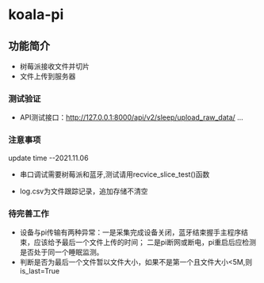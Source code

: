 # koala-pi

## 功能简介
- 树莓派接收文件并切片
- 文件上传到服务器

### 测试验证
- API测试接口：http://127.0.0.1:8000/api/v2/sleep/upload_raw_data/
...

### 注意事项
update time --2021.11.06
- 串口调试需要树莓派和蓝牙,测试请用recvice_slice_test()函数

- log.csv为文件跟踪记录，追加存储不清空


### 待完善工作
- 设备与pi传输有两种异常：一是采集完成设备关闭，蓝牙结束握手主程序结束，应该给予最后一个文件上传的时间；
二是pi断网或断电，pi重启后应检测是否处于同一个睡眠监测。
- 判断是否为最后一个文件暂以文件大小，如果不是第一个且文件大小<5M,则is_last=True